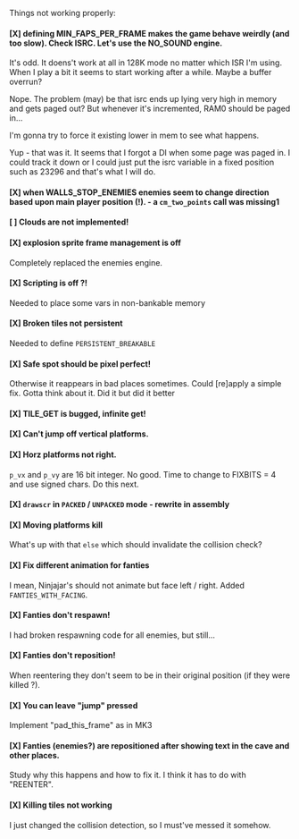 Things not working properly:

#### [X] defining MIN_FAPS_PER_FRAME makes the game behave weirdly (and too slow). Check ISRC. Let's use the NO_SOUND engine.

It's odd. It doens't work at all in 128K mode no matter which ISR I'm using. When I play a bit it seems to start working after a while. Maybe a buffer overrun? 

Nope. The problem (may) be that isrc ends up lying very high in memory and gets paged out? But whenever it's incremented, RAM0 should be paged in...

I'm gonna try to force it existing lower in mem to see what happens.

Yup - that was it. It seems that I forgot a DI when some page was paged in. I could track it down or I could just put the isrc variable in a fixed position such as 23296 and that's what I will do.

#### [X] when WALLS_STOP_ENEMIES enemies seem to change direction based upon main player position (!). - a `cm_two_points` call was missing1

#### [ ] Clouds are not implemented!

#### [X] explosion sprite frame management is off

Completely replaced the enemies engine.

#### [X] Scripting is off ?!

Needed to place some vars in non-bankable memory

#### [X] Broken tiles not persistent

Needed to define `PERSISTENT_BREAKABLE`

#### [X] Safe spot should be pixel perfect!

Otherwise it reappears in bad places sometimes. Could [re]apply a simple fix. Gotta think about it. Did it but did it better

#### [X] TILE_GET is bugged, infinite get!

#### [X] Can't jump off vertical platforms.

#### [X] Horz platforms not right.

`p_vx` and `p_vy` are 16 bit integer. No good. Time to change to FIXBITS = 4 and use signed chars. Do this next.

#### [X] `drawscr` in `PACKED` / `UNPACKED` mode - rewrite in assembly

#### [X] Moving platforms kill

What's up with that `else` which should invalidate the collision check?

#### [X] Fix different animation for fanties

I mean, Ninjajar's should not animate but face left / right. Added `FANTIES_WITH_FACING`.

#### [X] Fanties don't respawn!

I had broken respawning code for all enemies, but still...

#### [X] Fanties don't reposition!

When reentering they don't seem to be in their original position (if they were killed ?).

#### [X] You can leave "jump" pressed

Implement "pad_this_frame" as in MK3

#### [X] Fanties (enemies?) are repositioned after showing text in the cave and other places.

Study why this happens and how to fix it. I think it has to do with "REENTER".

#### [X] Killing tiles not working

I just changed the collision detection, so I must've messed it somehow.

